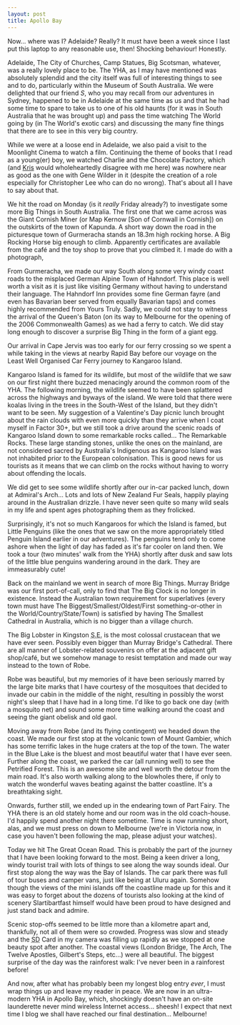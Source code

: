 ```yaml
---
layout: post
title: Apollo Bay
---
```





Now... where was I? Adelaide? Really? It must have been a week since I last put
this laptop to any reasonable use, then! Shocking behaviour! Honestly.


Adelaide, The City of Churches, Camp Statues, Big Scotsman, whatever, was a
really lovely place to be. The YHA, as I may have mentioned was absolutely
splendid and the city itself was full of interesting things to see and to do,
particularly within the Museum of South Australia. We were delighted that our
friend _S_, who you may recall from our adventures in Sydney, happened to be in
Adelaide at the same time as us and that he had some time to spare to take us to
one of his old haunts (for it was in South Australia that he was brought up) and
pass the time watching The World going by (in The World's exotic cars) and
discussing the many fine things that there are to see in this very big country.


While we were at a loose end in Adelaide, we also paid a visit to the Moonlight
Cinema to watch a film. Continuing the theme of books that I read as a young(er)
boy, we watched Charlie and the Chocolate Factory, which (and
[Kris](http://cafe.jenkster.com/) would wholeheartedly disagree with me here)
was nowhere near as good as the one with Gene Wilder in it (despite the creation
of a role especially for Christopher Lee who can do no wrong). That's about all
I have to say about that.


We hit the road on Monday (is it _really_ Friday already?) to investigate some
more Big Things in South Australia. The first one that we came across was the
Giant Cornish Miner (or Map Kernow [Son of Cornwall in Cornish]) on the
outskirts of the town of Kapunda. A short way down the road in the picturesque
town of Gurmeracha stands an 18.3m high rocking horse. A Big Rocking Horse big
enough to climb. Apparently certificates are available from the caf&eacute; and
the toy shop to prove that you climbed it. I made do with a photograph,


From Gurmeracha, we made our way South along some very windy coast roads to the
misplaced German Alpine Town of Hahndorf. This place is well worth a visit as it
is just like visiting Germany without having to understand their language. The
Hahndorf Inn provides some fine German fayre (and even has Bavarian beer served
from equally Bavarian taps) and comes highly recommended from Yours Truly.
Sadly, we could not stay to witness the arrival of the Queen's Baton (on its way
to Melbourne for the opening of the 2006 Commonwealth Games) as we had a ferry
to catch. We did stay long enough to discover a surprise Big Thing in the form
of a giant egg.


Our arrival in Cape Jervis was too early for our ferry crossing so we spent a
while taking in the views at nearby Rapid Bay before our voyage on the Least
Well Organised Car Ferry journey to Kangaroo Island.


Kangaroo Island is famed for its wildlife, but most of the wildlife that we saw
on our first night there buzzed menacingly around the common room of  the YHA.
The following morning, the wildlife seemed to have been splattered across the
highways and byways of the island. We were told that there were koalas living in
the trees in the South-West of the Island, but they didn't want to be seen. My
suggestion of a Valentine's Day picnic lunch brought about the rain clouds with
even more quickly than they arrive when I coat myself in Factor 30+, but we
still took a drive around the scenic roads of Kangaroo Island down to some
remarkable rocks called... The Remarkable Rocks. These large standing stones,
unlike the ones on the mainland, are not considered sacred by Australia's
Indigenous as Kangaroo Island was not inhabited prior to the European
colonisation. This is good news for us tourists as it means that we can climb on
the rocks without having to worry about offending the locals.


We did get to see some wildlife shortly after our in-car packed lunch, down at
Admiral's Arch... Lots and lots of New Zealand Fur Seals, happily playing around
in the Australian drizzle. I have never seen quite so many wild seals in my life
and spent ages photographing them as they frolicked.


Surprisingly, it's not so much Kangaroos for which the Island is famed, but
Little Penguins (like the ones that we saw on the more appropriately titled
Penguin Island earlier in our adventures). The penguins tend only to come ashore
when the light of day has faded as it's far cooler on land then. We took a tour
(two minutes' walk from the YHA) shortly after dusk and saw lots of the little
blue penguins wandering around in the dark. They are immeasurably cute!


Back on the mainland we went in search of more Big Things. Murray Bridge was our
first port-of-call, only to find that The Big Clock is no longer in existence.
Instead the Australian town requirement for superlatives (every town must have
The Biggest/Smallest/Oldest/First something-or-other in the
World/Country/State/Town) is satisfied by having The Smallest Cathedral in
Australia, which is no bigger than a village church.


The Big Lobster in Kingston <acronym title="South-East">S.E.</acronym> is the
most colossal crustacean that we have ever seen. Possibly even bigger than
Murray Bridge's Cathedral. There are all manner of Lobster-related souvenirs on
offer at the adjacent gift shop/caf&eacute;, but we somehow manage to resist
temptation and made our way instead to the town of Robe.


Robe was beautiful, but my memories of it have been seriously marred by the
large bite marks that I have courtesy of the mosquitoes that decided to invade
our cabin in the middle of the night, resulting in possibly the worst night's
sleep that I have had in a long time. I'd like to go back one day (with a
mosquito net) and sound some more time walking around the coast and seeing the
giant obelisk and old gaol.


Moving away from Robe (and its flying contingent) we headed down the coast. We
made our first stop at the volcanic town of Mount Gambier, which has some
terrific lakes in the huge craters at the top of the town. The water in the Blue
Lake is the bluest and most beautiful water that I have ever seen. Further along
the coast, we parked the car (all running well) to see the Petrified Forest.
This is an awesome site and well worth the detour from the main road. It's also
worth walking along to the blowholes there, if only to watch the wonderful waves
beating against the batter coastline. It's a breathtaking sight.


Onwards, further still, we ended up in the endearing town of Part Fairy. The YHA
there is an old stately home and our room was in the old coach-house. I'd
happily spend another night there sometime. Time is now running short, alas, and
we must press on down to Melbourne (we're in Victoria now, in case you haven't
been following the map, please adjust your watches).


Today we hit The Great Ocean Road. This is probably the part of the journey that
I have been looking forward to the most. Being a keen driver a long, windy
tourist trail with lots of things to see along the way sounds ideal. Our first
stop along the way was the Bay of Islands. The car park there was full of tour
buses and camper vans, just like being at Uluru again. Somehow though the views
of the mini islands off the coastline made up for this and it was easy to forget
about the dozens of tourists also looking at the kind of scenery Slartibartfast
himself would have been proud to have designed and just stand back and admire.


Scenic stop-offs seemed to be little more than a kilometre apart and,
thankfully, not all of them were so crowded. Progress was slow and steady and
the <acronym title="ScanDisk">SD</acronym> Card in my camera was filling up
rapidly as we stopped at one beauty spot after another. The coastal views
(London Bridge, The Arch, The Twelve Apostles, Gilbert's Steps, etc...) were all
beautiful. The biggest surprise of the day was the rainforest walk: I've never
been in a rainforest before!


And now, after what has probably been my longest blog entry _ever_, I must wrap
things up and leave my reader in peace. We are now in an ultra-modern YHA in
Apollo Bay, which, shockingly doesn't have an on-site launderette never mind
wireless Internet access... sheesh! I expect that next time I blog we shall have
reached our final destination... Melbourne!

